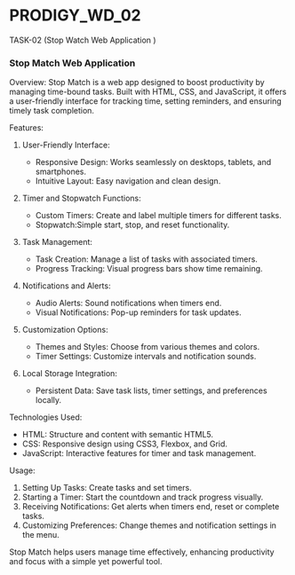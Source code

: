 # PRODIGY_WD_02
TASK-02 (Stop Watch Web Application )
### Stop Match Web Application

Overview:
Stop Match is a web app designed to boost productivity by managing time-bound tasks. Built with HTML, CSS, and JavaScript, it offers a user-friendly interface for tracking time, setting reminders, and ensuring timely task completion.

Features:

1. User-Friendly Interface:
   - Responsive Design: Works seamlessly on desktops, tablets, and smartphones.
   - Intuitive Layout: Easy navigation and clean design.

2. Timer and Stopwatch Functions:
   - Custom Timers: Create and label multiple timers for different tasks.
   - Stopwatch:Simple start, stop, and reset functionality.

3. Task Management:
   - Task Creation: Manage a list of tasks with associated timers.
   - Progress Tracking: Visual progress bars show time remaining.

4. Notifications and Alerts:
   - Audio Alerts: Sound notifications when timers end.
   - Visual Notifications: Pop-up reminders for task updates.

5. Customization Options:
   - Themes and Styles: Choose from various themes and colors.
   - Timer Settings: Customize intervals and notification sounds.

6. Local Storage Integration:
   - Persistent Data: Save task lists, timer settings, and preferences locally.

Technologies Used:
- HTML: Structure and content with semantic HTML5.
- CSS: Responsive design using CSS3, Flexbox, and Grid.
- JavaScript: Interactive features for timer and task management.

Usage:

1. Setting Up Tasks: Create tasks and set timers.
2. Starting a Timer: Start the countdown and track progress visually.
3. Receiving Notifications: Get alerts when timers end, reset or complete tasks.
4. Customizing Preferences: Change themes and notification settings in the menu.

Stop Match helps users manage time effectively, enhancing productivity and focus with a simple yet powerful tool.
